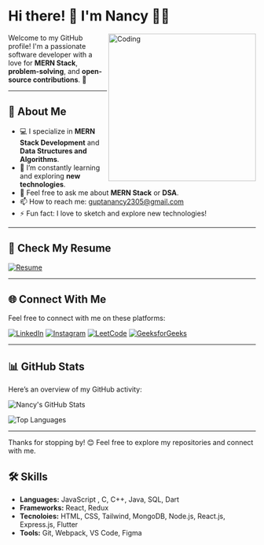 # Hi there! 👋 I'm Nancy 👩‍💻

<img align="right" alt="Coding" width="300" src="https://media.giphy.com/media/LMcB8XospGZO8UQq87/giphy.gif">

Welcome to my GitHub profile! I'm a passionate software developer with a love for **MERN Stack**, **problem-solving**, and **open-source contributions**. 🌟

---

## 🚀 About Me
- 💻 I specialize in **MERN Stack Development** and **Data Structures and Algorithms**.
- 🌱 I’m constantly learning and exploring **new technologies**.
- 💬 Feel free to ask me about **MERN Stack** or **DSA**.
- 📫 How to reach me: [guptanancy2305@gmail.com](mailto:guptanancy2305@gmail.com)
- ⚡ Fun fact: I love to sketch and explore new technologies!

---

## 📄 Check My Resume
[![Resume](https://img.shields.io/badge/Resume-%230077B5.svg?style=for-the-badge&logo=google-drive&logoColor=white)](https://drive.google.com/drive/folders/1TPfM6HjZZvALKzbyOIRU4QJMjoSMSeTd?usp=sharing)

---

## 🌐 Connect With Me
Feel free to connect with me on these platforms:

[![LinkedIn](https://img.shields.io/badge/LinkedIn-%230077B5.svg?style=for-the-badge&logo=linkedin&logoColor=white)](https://www.linkedin.com/in/nancy-gupta-70a28027a/)
[![Instagram](https://img.shields.io/badge/Instagram-%23E4405F.svg?style=for-the-badge&logo=instagram&logoColor=white)](https://www.instagram.com/gupta_nancy23/?igsh=OG9pamowMm05emZj)
[![LeetCode](https://img.shields.io/badge/LeetCode-%23FFA116.svg?style=for-the-badge&logo=leetcode&logoColor=black)](https://leetcode.com/u/nancynishu2305/)
[![GeeksforGeeks](https://img.shields.io/badge/GeeksforGeeks-%2300C853.svg?style=for-the-badge&logo=geeksforgeeks&logoColor=white)](https://www.geeksforgeeks.org/user/nancynisgtjp/)

---

## 📊 GitHub Stats
Here’s an overview of my GitHub activity:

![Nancy's GitHub Stats](https://github-readme-stats.vercel.app/api?username=Nancy-geek&show_icons=true&theme=radical)

![Top Languages](https://github-readme-stats.vercel.app/api/top-langs/?username=Nancy-geek&layout=compact&theme=radical)

---

Thanks for stopping by! 😊 Feel free to explore my repositories and connect with me.
## 🛠️ Skills
- **Languages:** JavaScript , C, C++, Java, SQL, Dart
- **Frameworks:** React, Redux
- **Tecnoloies:** HTML, CSS, Tailwind, MongoDB, Node.js, React.js, Express.js, Flutter
- **Tools:** Git, Webpack, VS Code, Figma


<!--
**Nancy-geek/nancy-geek** is a ✨ _special_ ✨ repository because its `README.md` (this file) appears on your GitHub profile.

Here are some ideas to get you started:

- 🔭 I’m currently working on ...
- 🌱 I’m currently learning ...
- 👯 I’m looking to collaborate on ...
- 🤔 I’m looking for help with ...
- 💬 Ask me about ...
- 📫 How to reach me: ...
- 😄 Pronouns: ...
- ⚡ Fun fact: ...
-->
